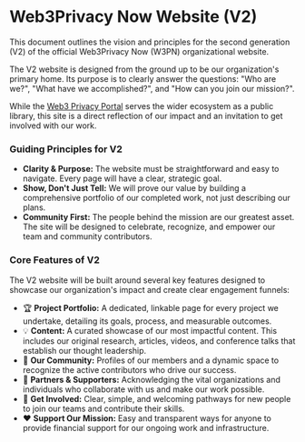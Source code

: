 # Web3Privacy Now Website (V2)

This document outlines the vision and principles for the second generation (V2) of the official Web3Privacy Now (W3PN) organizational website.

The V2 website is designed from the ground up to be our organization's primary home. Its purpose is to clearly answer the questions: "Who are we?", "What have we accomplished?", and "How can you join our mission?".

While the [Web3 Privacy Portal](https://github.com/web3privacy/portal) serves the wider ecosystem as a public library, this site is a direct reflection of our impact and an invitation to get involved with our work.

### Guiding Principles for V2

*   **Clarity & Purpose:** The website must be straightforward and easy to navigate. Every page will have a clear, strategic goal.
*   **Show, Don't Just Tell:** We will prove our value by building a comprehensive portfolio of our completed work, not just describing our plans.
*   **Community First:** The people behind the mission are our greatest asset. The site will be designed to celebrate, recognize, and empower our team and community contributors.

### Core Features of V2

The V2 website will be built around several key features designed to showcase our organization's impact and create clear engagement funnels:

*   🏆 **Project Portfolio:** A dedicated, linkable page for every project we undertake, detailing its goals, process, and measurable outcomes.
*   💡 **Content:** A curated showcase of our most impactful content. This includes our original research, articles, videos, and conference talks that establish our thought leadership.
*   👥 **Our Community:** Profiles of our members and a dynamic space to recognize the active contributors who drive our success.
*   🤝 **Partners & Supporters:** Acknowledging the vital organizations and individuals who collaborate with us and make our work possible.
*   🚀 **Get Involved:** Clear, simple, and welcoming pathways for new people to join our teams and contribute their skills.
*   ❤️ **Support Our Mission:** Easy and transparent ways for anyone to provide financial support for our ongoing work and infrastructure.

